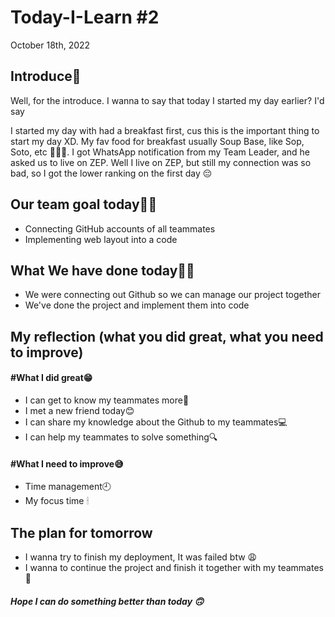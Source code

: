 # Today-I-Learn #2

October 18th, 2022

## Introduce🤗

Well, for the introduce. I wanna to say that today I started my day earlier? I'd say

I started my day with had a breakfast first, cus this is the important thing to start my day XD.
My fav food for breakfast usually Soup Base, like Sop, Soto, etc 🥘🍲🍵.
I got WhatsApp notification from my Team Leader, and he asked us to live on ZEP.
Well I live on ZEP, but still my connection was so bad, so I got the lower ranking on the first day 😔

## Our team goal today🙌🏼

* Connecting GitHub accounts of all teammates
* Implementing web layout into a code

## What We have done today👍🏼

* We were connecting out Github so we can manage our project together
* We've done the project and implement them into code

## My reflection (what you did great, what you need to improve)

#### #What I did great😁

* I can get to know my teammates more🧐
* I met a new friend today😊
* I can share my knowledge about the Github to my teammates💻
* I can help my teammates to solve something🔍

#### #What I need to improve😅

* Time management🕘
* My focus time 🕯

## The plan for tomorrow

* I wanna try to finish my deployment, It was failed btw 😩
* I wanna to continue the project and finish it together with my teammates 📌

##### Hope I can do something better than today 🙃
